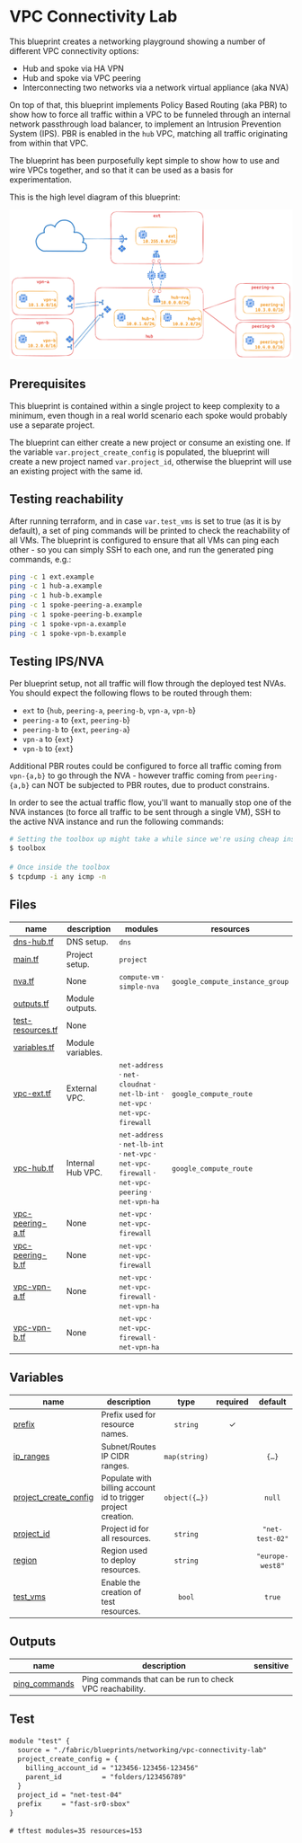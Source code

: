 # VPC Connectivity Lab

This blueprint creates a networking playground showing a number of different VPC connectivity options:

* Hub and spoke via HA VPN
* Hub and spoke via VPC peering
* Interconnecting two networks via a network virtual appliance (aka NVA)

On top of that, this blueprint implements Policy Based Routing (aka PBR) to show how to force all traffic within a VPC to be funneled through an internal network passthrough load balancer, to implement an Intrusion Prevention System (IPS). PBR is enabled in the `hub` VPC, matching all traffic originating from within that VPC.

The blueprint has been purposefully kept simple to show how to use and wire VPCs together, and so that it can be used as a basis for experimentation.

This is the high level diagram of this blueprint:

![High-level diagram](diagram.png "High-level diagram")

## Prerequisites

This blueprint is contained within a single project to keep complexity to a minimum, even though in a real world scenario each spoke would probably use a separate project.

The blueprint can either create a new project or consume an existing one.
If the variable `var.project_create_config` is populated, the blueprint will create a new project named `var.project_id`, otherwise the blueprint will use an existing project with the same id.

## Testing reachability

After running terraform, and in case `var.test_vms` is set to true (as it is by default), a set of ping commands will be printed to check the reachability of all VMs. The blueprint is configured to ensure that all VMs can ping each other - so you can simply SSH to each one, and run the generated ping commands, e.g.:

```bash
ping -c 1 ext.example
ping -c 1 hub-a.example
ping -c 1 hub-b.example
ping -c 1 spoke-peering-a.example
ping -c 1 spoke-peering-b.example
ping -c 1 spoke-vpn-a.example
ping -c 1 spoke-vpn-b.example
```

## Testing IPS/NVA

Per blueprint setup, not all traffic will flow through the deployed test NVAs.
You should expect the following flows to be routed through them:

* `ext` to {`hub`, `peering-a`, `peering-b`, `vpn-a`, `vpn-b`}
* `peering-a` to {`ext`, `peering-b`}
* `peering-b` to {`ext`, `peering-a`}
* `vpn-a` to {`ext`}
* `vpn-b` to {`ext`}

Additional PBR routes could be configured to force all traffic coming from `vpn-{a,b}` to go through the NVA - however traffic coming from `peering-{a,b}` can NOT be subjected to PBR routes, due to product constrains.

In order to see the actual traffic flow, you'll want to manually stop one of the NVA instances (to force all traffic to be sent through a single VM), SSH to the active NVA instance and run the following commands:

```bash
# Setting the toolbox up might take a while since we're using cheap instances :)
$ toolbox

# Once inside the toolbox
$ tcpdump -i any icmp -n

```

<!-- TFDOC OPTS files:1 -->
<!-- BEGIN TFDOC -->
## Files

| name | description | modules | resources |
|---|---|---|---|
| [dns-hub.tf](./dns-hub.tf) | DNS setup. | <code>dns</code> |  |
| [main.tf](./main.tf) | Project setup. | <code>project</code> |  |
| [nva.tf](./nva.tf) | None | <code>compute-vm</code> · <code>simple-nva</code> | <code>google_compute_instance_group</code> |
| [outputs.tf](./outputs.tf) | Module outputs. |  |  |
| [test-resources.tf](./test-resources.tf) | None |  |  |
| [variables.tf](./variables.tf) | Module variables. |  |  |
| [vpc-ext.tf](./vpc-ext.tf) | External VPC. | <code>net-address</code> · <code>net-cloudnat</code> · <code>net-lb-int</code> · <code>net-vpc</code> · <code>net-vpc-firewall</code> | <code>google_compute_route</code> |
| [vpc-hub.tf](./vpc-hub.tf) | Internal Hub VPC. | <code>net-address</code> · <code>net-lb-int</code> · <code>net-vpc</code> · <code>net-vpc-firewall</code> · <code>net-vpc-peering</code> · <code>net-vpn-ha</code> | <code>google_compute_route</code> |
| [vpc-peering-a.tf](./vpc-peering-a.tf) | None | <code>net-vpc</code> · <code>net-vpc-firewall</code> |  |
| [vpc-peering-b.tf](./vpc-peering-b.tf) | None | <code>net-vpc</code> · <code>net-vpc-firewall</code> |  |
| [vpc-vpn-a.tf](./vpc-vpn-a.tf) | None | <code>net-vpc</code> · <code>net-vpc-firewall</code> · <code>net-vpn-ha</code> |  |
| [vpc-vpn-b.tf](./vpc-vpn-b.tf) | None | <code>net-vpc</code> · <code>net-vpc-firewall</code> · <code>net-vpn-ha</code> |  |

## Variables

| name | description | type | required | default |
|---|---|:---:|:---:|:---:|
| [prefix](variables.tf#L37) | Prefix used for resource names. | <code>string</code> | ✓ |  |
| [ip_ranges](variables.tf#L17) | Subnet/Routes IP CIDR ranges. | <code>map&#40;string&#41;</code> |  | <code title="&#123;&#10;  ext         &#61; &#34;10.255.0.0&#47;16&#34;&#10;  hub-a       &#61; &#34;10.0.1.0&#47;24&#34;&#10;  hub-all     &#61; &#34;10.0.0.0&#47;16&#34;&#10;  hub-b       &#61; &#34;10.0.2.0&#47;24&#34;&#10;  hub-nva     &#61; &#34;10.0.0.0&#47;24&#34;&#10;  int         &#61; &#34;10.0.0.0&#47;9&#34;&#10;  peering-a   &#61; &#34;10.3.0.0&#47;24&#34;&#10;  peering-b   &#61; &#34;10.4.0.0&#47;24&#34;&#10;  rfc1918_10  &#61; &#34;10.0.0.0&#47;8&#34;&#10;  rfc1918_172 &#61; &#34;172.16.0.0&#47;12&#34;&#10;  rfc1918_192 &#61; &#34;192.168.0.0&#47;16&#34;&#10;  vpn-a       &#61; &#34;10.1.0.0&#47;24&#34;&#10;  vpn-b       &#61; &#34;10.2.0.0&#47;24&#34;&#10;&#125;">&#123;&#8230;&#125;</code> |
| [project_create_config](variables.tf#L46) | Populate with billing account id to trigger project creation. | <code title="object&#40;&#123;&#10;  billing_account_id &#61; string&#10;  parent_id          &#61; string&#10;&#125;&#41;">object&#40;&#123;&#8230;&#125;&#41;</code> |  | <code>null</code> |
| [project_id](variables.tf#L55) | Project id for all resources. | <code>string</code> |  | <code>&#34;net-test-02&#34;</code> |
| [region](variables.tf#L61) | Region used to deploy resources. | <code>string</code> |  | <code>&#34;europe-west8&#34;</code> |
| [test_vms](variables.tf#L67) | Enable the creation of test resources. | <code>bool</code> |  | <code>true</code> |

## Outputs

| name | description | sensitive |
|---|---|:---:|
| [ping_commands](outputs.tf#L17) | Ping commands that can be run to check VPC reachability. |  |
<!-- END TFDOC -->
## Test

```hcl
module "test" {
  source = "./fabric/blueprints/networking/vpc-connectivity-lab"
  project_create_config = {
    billing_account_id = "123456-123456-123456"
    parent_id          = "folders/123456789"
  }
  project_id = "net-test-04"
  prefix     = "fast-sr0-sbox"
}

# tftest modules=35 resources=153
```
